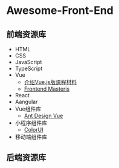 # Awesome-Front-End
## 前端资源库
- HTML
- CSS
- JavaScript
- TypeScript
- Vue
  - [介绍Vue.js版课程材料](https://github.com/yongbolu/intro-to-vue)
  - [Frontend Masteris](https://frontendmasters.com/workshops/vue-v2/)
- React
- Aangular
- Vue组件库
  - [Ant Design Vue](https://antdv.com/docs/vue/introduce-cn/)
- 小程序组件库
  - [ColorUI](https://github.com/weilanwl/ColorUI?utm_source=gold_browser_extension)
- 移动端组件库

## 后端资源库
